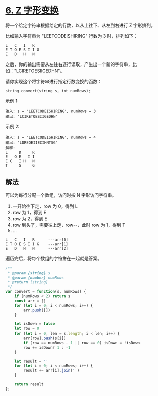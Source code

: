 # [6. Z 字形变换](https://leetcode-cn.com/problems/zigzag-conversion/)
将一个给定字符串根据给定的行数，以从上往下、从左到右进行 Z 字形排列。

比如输入字符串为 "LEETCODEISHIRING" 行数为 3 时，排列如下：
```
L   C   I   R
E T O E S I I G
E   D   H   N
```
之后，你的输出需要从左往右逐行读取，产生出一个新的字符串，比如："LCIRETOESIIGEDHN"。

请你实现这个将字符串进行指定行数变换的函数：
```
string convert(string s, int numRows);
```
示例 1:
```
输入: s = "LEETCODEISHIRING", numRows = 3
输出: "LCIRETOESIIGEDHN"
```
示例 2:
```
输入: s = "LEETCODEISHIRING", numRows = 4
输出: "LDREOEIIECIHNTSG"
解释:
L     D     R
E   O E   I I
E C   I H   N
T     S     G
```

## 解法
可以为每行分配一个数组，访问时按 N 字形访问字符串。
1. 一开始往下走，row 为 0，得到 L
2. row 为 1，得到 E
3. row 为 2，得到 E
4. row 到头了，需要往上走，row--，此时 row 为 1，得到 T
5. ...
```
L   C   I   R      ---arr[0]
E T O E S I I G    ---arr[1]
E   D   H   N      ---arr[2]
```
遍历完后，将每个数组的字符拼在一起就是答案。
```js
/**
 * @param {string} s
 * @param {number} numRows
 * @return {string}
 */
var convert = function(s, numRows) {
    if (numRows < 2) return s
    const arr = []
    for (let i = 0; i < numRows; i++) {
        arr.push([])
    }

    let isDown = false
    let row = 0
    for (let i = 0, len = s.length; i < len; i++) {
        arr[row].push(s[i])
        if (row == numRows - 1 || row == 0) isDown = !isDown
        row += isDown? 1 : -1
    }

    let result = ''
    for (let i = 0; i < numRows; i++) {
        result += arr[i].join('')
    }

    return result
};
```
